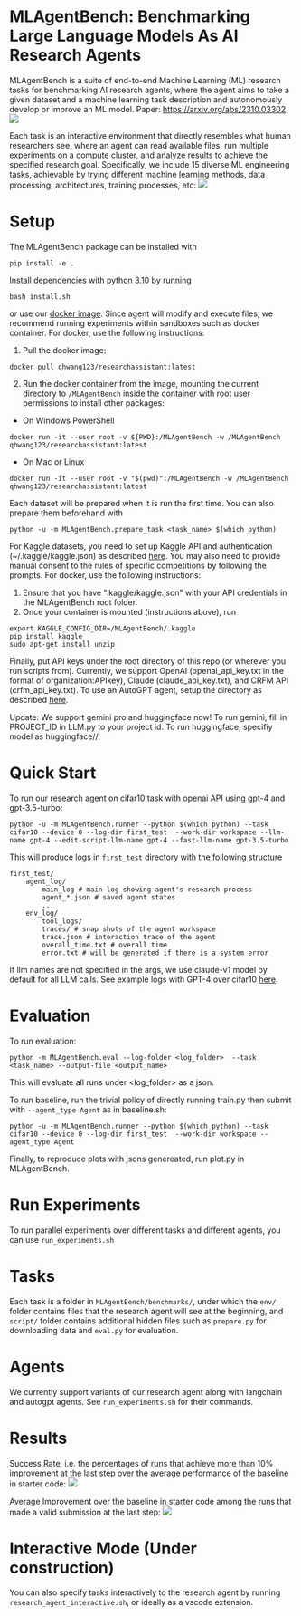 # MLAgentBench: Benchmarking Large Language Models As AI Research Agents

MLAgentBench is a suite of end-to-end Machine Learning (ML) research tasks for benchmarking AI research agents, where the agent aims to take a given 
dataset and a machine learning task description and autonomously develop or improve an ML model. Paper: https://arxiv.org/abs/2310.03302
![](figs/main.png)


Each task is an interactive environment that directly resembles what human researchers see,
where an agent can read available files, run multiple experiments on a compute cluster, and analyze results to achieve the specified research goal. 
Specifically, we include 15 diverse ML engineering tasks,
achievable by trying different machine learning methods, data processing, architectures, training processes, etc:
![](figs/table.png)


# Setup

The MLAgentBench package can be installed with
```
pip install -e .
```

Install dependencies with python 3.10 by running 
```
bash install.sh
```
or use our [docker image](https://hub.docker.com/layers/qhwang123/researchassistant/latest/images/sha256-6b3690a13ba44fd089086e9860a298ed49a179d9a04a5406c0df074569a3aabe?context=repo). Since agent will modify and execute files, we recommend running experiments within sandboxes such as docker container.
For docker, use the following instructions: 
1. Pull the docker image:
```
docker pull qhwang123/researchassistant:latest
```
2. Run the docker container from the image, mounting the current directory to `/MLAgentBench` inside the container with root user permissions to install other packages:
- On Windows PowerShell
```
docker run -it --user root -v ${PWD}:/MLAgentBench -w /MLAgentBench qhwang123/researchassistant:latest
```
- On Mac or Linux
```
docker run -it --user root -v "$(pwd)":/MLAgentBench -w /MLAgentBench qhwang123/researchassistant:latest
```

Each dataset will be prepared when it is run the first time. You can also prepare them beforehand with 
```
python -u -m MLAgentBench.prepare_task <task_name> $(which python)
```
For Kaggle datasets, you need to set up Kaggle API and authentication (~/.kaggle/kaggle.json) as described [here](https://www.kaggle.com/docs/api). You may also need to provide manual consent to the rules of specific competitions by following the prompts. For docker, use the following instructions:
1. Ensure that you have ".kaggle/kaggle.json" with your API credentials in the MLAgentBench root folder.
2. Once your container is mounted (instructions above), run
```
export KAGGLE_CONFIG_DIR=/MLAgentBench/.kaggle
pip install kaggle
sudo apt-get install unzip
```

Finally, put API keys under the root directory of this repo (or wherever you run scripts from). Currently, we support OpenAI (openai_api_key.txt in the format of organization:APIkey), Claude (claude_api_key.txt), and CRFM API (crfm_api_key.txt). To use an AutoGPT agent, setup the directory as described [here](https://docs.agpt.co/setup/).

Update: We support gemini pro and huggingface now! To run gemini, fill in PROJECT_ID in LLM.py to your project id. To run huggingface, specifiy model as huggingface/<org name>/<model name>.

# Quick Start

To run our research agent on cifar10 task with openai API using gpt-4 and gpt-3.5-turbo:

```
python -u -m MLAgentBench.runner --python $(which python) --task cifar10 --device 0 --log-dir first_test  --work-dir workspace --llm-name gpt-4 --edit-script-llm-name gpt-4 --fast-llm-name gpt-3.5-turbo
```

This will produce logs in `first_test` directory with the following structure
```
first_test/
    agent_log/
        main_log # main log showing agent's research process
        agent_*.json # saved agent states
        ...
    env_log/
        tool_logs/ 
        traces/ # snap shots of the agent workspace
        trace.json # interaction trace of the agent
        overall_time.txt # overall time
        error.txt # will be generated if there is a system error
```

If llm names are not specified in the args, we use claude-v1 model by default for all LLM calls. See example logs with GPT-4 over cifar10 [here](https://drive.google.com/drive/folders/1Ozy_zKYdvwcSq3EFnkaudgUXKJmBwQ5t?usp=drive_link).

# Evaluation

To run evaluation:
```
python -m MLAgentBench.eval --log-folder <log_folder>  --task <task_name> --output-file <output_name>
```

This will evaluate all runs under <log_folder> as a json.

To run baseline, run the trivial policy of directly running train.py then submit with ``--agent_type Agent`` as in baseline.sh:

```
python -u -m MLAgentBench.runner --python $(which python) --task cifar10 --device 0 --log-dir first_test  --work-dir workspace --agent_type Agent
```

Finally, to reproduce plots with jsons genereated, run plot.py in MLAgentBench.

# Run Experiments

To run parallel experiments over different tasks and different agents, you can use `run_experiments.sh`

# Tasks

Each task is a folder in `MLAgentBench/benchmarks/`, under which the `env/` folder contains files that the research agent will see at the beginning, and `script/` folder contains additional hidden files such as `prepare.py` for downloading data and `eval.py` for evaluation.

# Agents

We currently support variants of our research agent along with langchain and autogpt agents. See `run_experiments.sh` for their commands.

# Results
Success Rate, i.e. the percentages of runs that achieve more than 10% improvement at the
last step over the average performance of the baseline in starter code:
![](figs/final_improve_10.png)



Average Improvement over the baseline in starter code among the runs that made a valid
submission at the last step:
![](figs/final_improve.png)


# Interactive Mode (Under construction)

You can also specify tasks interactively to the research agent by running `research_agent_interactive.sh`, or ideally as a vscode extension.

